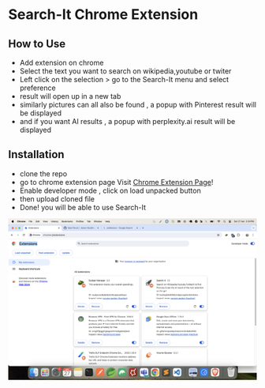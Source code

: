 # Search-It Chrome Extension
## How to Use  
* Add extension on chrome
* Select the text you want to search on wikipedia,youtube or twiter  
* Left click on the selection > go to the Search-It menu and select preference 
* result will open up in a new tab
* similarly pictures can all also be found , a popup with Pinterest result will be displayed
* and if you want AI results , a popup with perplexity.ai result will be displayed

## Installation 
* clone the repo
* go to chrome extension page Visit [Chrome Extension Page](chrome://extensions/)!
* Enable developer mode , click on load unpacked button
* then upload cloned file 
* Done! you will be able to use Search-It

![Installation step 1](/pictures/Installation.png)

